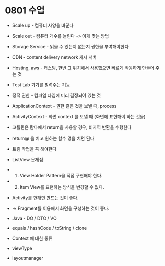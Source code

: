 # 0801 수업
* Scale up - 컴퓨터 사양을 바꾼다
* Scale out - 컴퓨터 개수를 늘린다 -> 이게 맞는 방법
* Storage Service - 읽을 수 있는지 없는지 권한을 부여해야한다
* CDN - content delivery network 캐시 서버 
* Hosting, aws - 캐스팅, 한번 그 위치에서 사용했으면 빠르게 작동하게 만들어 주는 것
* Test Lab 기기를 빌려주는  기능
* 정적 권한 - 컴파일 타임에 미리 결정되어 있는 것
* ApplicationContext - 권한 같은 것을 보낼 때,  process
* ActivityContext - 화면 context 를 보낼 때 (화면에 표현해야 하는 것들)
* 코틀린은 람다에서 return을 사용할 경우, 비지역 반환을 수행한다
* return@ 을 치고 원하는 함수 명을 치면 된다
* 트림 작업을 꼭 해야한다

* ListView 문제점
* 1) View Holder Pattern을 직접 구현해야 한다.
* 2) Item View를 표현하는 방식을 변경할 수 없다.

*  Activity를 한개만 만드는 것이 좋다.
*  => Fragment를 이용해서 화면을 구성하는 것이 좋다.
* Java - DO / DTO / VO
* equals / hashCode / toString / clone

* Context 에 대한 종류
* viewType
* layoutmanager
